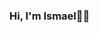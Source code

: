 ### Hi, I'm Ismael👋😄


<!--
**Ismaramos453/Ismaramos453** is a ✨ _special_ ✨ repository because its `README.md` (this file) appears on your GitHub profile.

Here are some ideas to get you started:

- 👨‍💻 👨‍🎓 I am a Computer Engineering student in Las Palmas de Gran Canaria
- 💻 I’m very interested in the development of new technologies.
- 😄 I like to learn new knowledge every day


- 🤔 I’m looking for help with ...
- 💬 Ask me about ...
- 📫 How to reach me: ...
- 😄 Pronouns: ...
- ⚡ Fun fact: ...
-->
